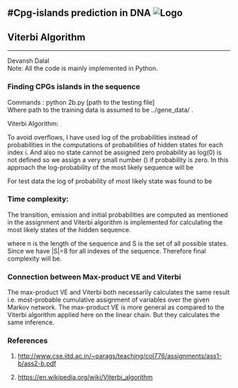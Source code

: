 #Cpg-islands prediction in DNA
![Logo](https://cloud.githubusercontent.com/assets/5080310/13752838/8fe3c96a-ea36-11e5-8853-b40892369481.png)
---------------


## Viterbi Algorithm
---------------

Devansh Dalal <br>
Note: All the code is mainly implemented in Python. 

### Finding CPGs islands in the sequence

Commands :  python 2b.py [path to the testing file] <br>
Where path to the training data is assumed to be  ../gene_data/  .

Viterbi Algorithm:

To avoid overflows, I have used log of the probabilities instead of probabilities in the computations of probabilities of hidden states for each index i. And also no state cannot be assigned zero probability as log(0) is not defined so we assign a very small number () if probability is zero. In this approach the log-probability of the most likely sequence will be
 
For test data the log of probability of most likely state was found to be


### Time complexity: 

The transition, emission and initial probabilities are computed as mentioned in the assignment and Viterbi algorithm is implemented for calculating the most likely states of the hidden sequence.<br>

where n is the length of the sequence and S is the set of all possible states. Since we have |S|=8 for all indexes of the sequence. Therefore final complexity will be.

### Connection between Max-product VE and Viterbi

The max-product VE and Viterbi both necessarily calculates the same result i.e. most-probable cumulative assignment of variables over the given Markov network. The max-product VE is more general as compared to the Viterbi algorithm applied here on the linear chain. But they calculates the same inference.


### References

1. http://www.cse.iitd.ac.in/~parags/teaching/col776/assignments/ass1-b/ass2-b.pdf

2. https://en.wikipedia.org/wiki/Viterbi_algorithm